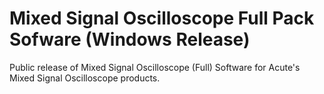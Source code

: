 # Mixed Signal Oscilloscope Full Pack Sofware (Windows Release)

Public release of Mixed Signal Oscilloscope (Full) Software for Acute's Mixed Signal Oscilloscope products.
